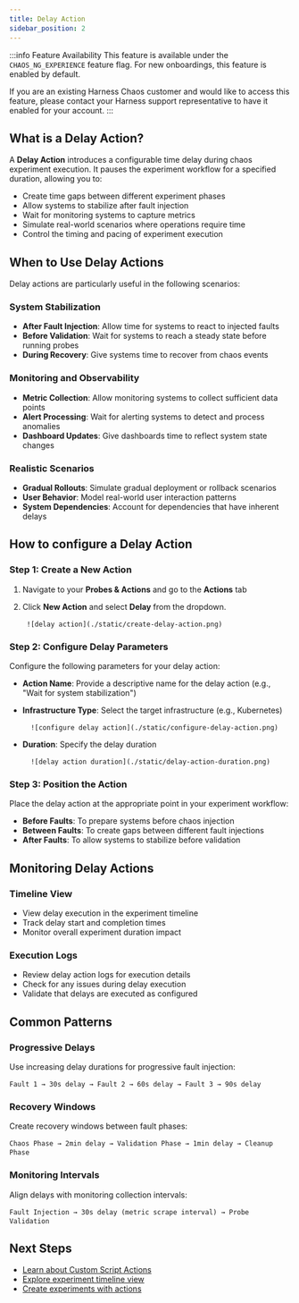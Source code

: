 ```yaml
---
title: Delay Action
sidebar_position: 2
---
```


:::info Feature Availability
This feature is available under the `CHAOS_NG_EXPERIENCE` feature flag. For new onboardings, this feature is enabled by default. 

If you are an existing Harness Chaos customer and would like to access this feature, please contact your Harness support representative to have it enabled for your account.
:::

## What is a Delay Action?

A **Delay Action** introduces a configurable time delay during chaos experiment execution. It pauses the experiment workflow for a specified duration, allowing you to:

- Create time gaps between different experiment phases
- Allow systems to stabilize after fault injection
- Wait for monitoring systems to capture metrics
- Simulate real-world scenarios where operations require time
- Control the timing and pacing of experiment execution

## When to Use Delay Actions

Delay actions are particularly useful in the following scenarios:

### System Stabilization
- **After Fault Injection**: Allow time for systems to react to injected faults
- **Before Validation**: Wait for systems to reach a steady state before running probes
- **During Recovery**: Give systems time to recover from chaos events

### Monitoring and Observability
- **Metric Collection**: Allow monitoring systems to collect sufficient data points
- **Alert Processing**: Wait for alerting systems to detect and process anomalies
- **Dashboard Updates**: Give dashboards time to reflect system state changes

### Realistic Scenarios
- **Gradual Rollouts**: Simulate gradual deployment or rollback scenarios
- **User Behavior**: Model real-world user interaction patterns
- **System Dependencies**: Account for dependencies that have inherent delays

## How to configure a Delay Action

### Step 1: Create a New Action

1. Navigate to your **Probes & Actions**  and go to the **Actions** tab
2. Click **New Action** and select **Delay** from the dropdown.

        ![delay action](./static/create-delay-action.png)

### Step 2: Configure Delay Parameters

Configure the following parameters for your delay action:

- **Action Name**: Provide a descriptive name for the delay action (e.g., "Wait for system stabilization")
- **Infrastructure Type**: Select the target infrastructure (e.g., Kubernetes)

        ![configure delay action](./static/configure-delay-action.png)

- **Duration**: Specify the delay duration

        ![delay action duration](./static/delay-action-duration.png)

### Step 3: Position the Action

Place the delay action at the appropriate point in your experiment workflow:
- **Before Faults**: To prepare systems before chaos injection
- **Between Faults**: To create gaps between different fault injections
- **After Faults**: To allow systems to stabilize before validation

## Monitoring Delay Actions

### Timeline View
- View delay execution in the experiment timeline
- Track delay start and completion times
- Monitor overall experiment duration impact

### Execution Logs
- Review delay action logs for execution details
- Check for any issues during delay execution
- Validate that delays are executed as configured

## Common Patterns

### Progressive Delays
Use increasing delay durations for progressive fault injection:
```
Fault 1 → 30s delay → Fault 2 → 60s delay → Fault 3 → 90s delay
```

### Recovery Windows
Create recovery windows between fault phases:
```
Chaos Phase → 2min delay → Validation Phase → 1min delay → Cleanup Phase
```

### Monitoring Intervals
Align delays with monitoring collection intervals:
```
Fault Injection → 30s delay (metric scrape interval) → Probe Validation
```

## Next Steps

- [Learn about Custom Script Actions](./custom-script-action)
- [Explore experiment timeline view](/docs/chaos-engineering/guides/chaos-experiments/timeline-view-experiments)
- [Create experiments with actions](/docs/chaos-engineering/guides/chaos-experiments/create-experiments)
